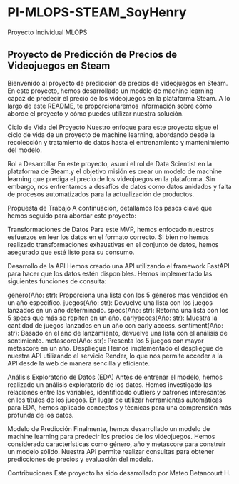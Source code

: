 # PI-MLOPS-STEAM_SoyHenry
Proyecto Individual MLOPS
 ## Proyecto de Predicción de Precios de Videojuegos en Steam
Bienvenido al proyecto de predicción de precios de videojuegos en Steam. En este proyecto, hemos desarrollado un modelo de machine learning capaz de predecir el precio de los videojuegos en la plataforma Steam. A lo largo de este README, te proporcionaremos información sobre cómo aborde el proyecto y cómo puedes utilizar nuestra solución.

Ciclo de Vida del Proyecto
Nuestro enfoque para este proyecto sigue el ciclo de vida de un proyecto de machine learning, abordando desde la recolección y tratamiento de datos hasta el entrenamiento y mantenimiento del modelo.

Rol a Desarrollar
En este proyecto, asumí el rol de Data Scientist en la plataforma de Steam.y el objetivo misión es crear un modelo de machine learning que prediga el precio de los videojuegos en la plataforma. Sin embargo, nos enfrentamos a desafíos de datos como datos anidados y falta de procesos automatizados para la actualización de productos.

Propuesta de Trabajo
A continuación, detallamos los pasos clave que hemos seguido para abordar este proyecto:

Transformaciones de Datos
Para este MVP, hemos enfocado nuestros esfuerzos en leer los datos en el formato correcto. Si bien no hemos realizado transformaciones exhaustivas en el conjunto de datos, hemos asegurado que esté listo para su consumo.

Desarrollo de la API
Hemos creado una API utilizando el framework FastAPI para hacer que los datos estén disponibles. Hemos implementado las siguientes funciones de consulta:

genero(Año: str): Proporciona una lista con los 5 géneros más vendidos en un año específico.
juegos(Año: str): Devuelve una lista con los juegos lanzados en un año determinado.
specs(Año: str): Retorna una lista con los 5 specs que más se repiten en un año.
earlyacces(Año: str): Muestra la cantidad de juegos lanzados en un año con early access.
sentiment(Año: str): Basado en el año de lanzamiento, devuelve una lista con el análisis de sentimiento.
metascore(Año: str): Presenta los 5 juegos con mayor metascore en un año.
Despliegue
Hemos implementado el despliegue de nuestra API utilizando el servicio Render, lo que nos permite acceder a la API desde la web de manera sencilla y eficiente.

Análisis Exploratorio de Datos (EDA)
Antes de entrenar el modelo, hemos realizado un análisis exploratorio de los datos. Hemos investigado las relaciones entre las variables, identificado outliers y patrones interesantes en los títulos de los juegos. En lugar de utilizar herramientas automáticas para EDA, hemos aplicado conceptos y técnicas para una comprensión más profunda de los datos.

Modelo de Predicción
Finalmente, hemos desarrollado un modelo de machine learning para predecir los precios de los videojuegos. Hemos considerado características como género, año y metascore para construir un modelo sólido. Nuestra API permite realizar consultas para obtener predicciones de precios y evaluación del modelo.

Contribuciones
Este proyecto ha sido desarrollado por Mateo Betancourt H.
